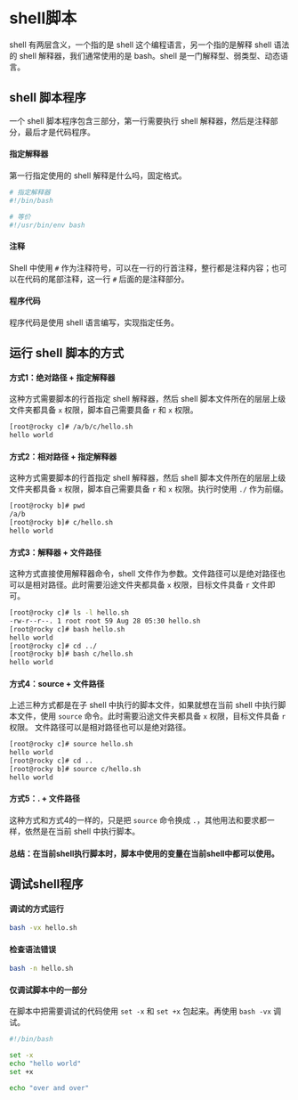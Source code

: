 # shell脚本

shell 有两层含义，一个指的是 shell 这个编程语言，另一个指的是解释 shell 语法的 shell 解释器，我们通常使用的是 bash。shell 是一门解释型、弱类型、动态语言。



## shell 脚本程序

一个 shell 脚本程序包含三部分，第一行需要执行 shell 解释器，然后是注释部分，最后才是代码程序。

#### 指定解释器

第一行指定使用的 shell 解释是什么吗，固定格式。

~~~bash
# 指定解释器
#!/bin/bash

# 等价
#!/usr/bin/env bash
~~~

#### 注释

Shell 中使用 `#` 作为注释符号，可以在一行的行首注释，整行都是注释内容；也可以在代码的尾部注释，这一行 `#` 后面的是注释部分。

#### 程序代码

程序代码是使用 shell 语言编写，实现指定任务。



## 运行 shell 脚本的方式

#### 方式1：绝对路径 + 指定解释器

这种方式需要脚本的行首指定 shell 解释器，然后 shell 脚本文件所在的层层上级文件夹都具备 `x` 权限，脚本自己需要具备 `r` 和 `x` 权限。

~~~bash
[root@rocky c]# /a/b/c/hello.sh
hello world
~~~

#### 方式2：相对路径 + 指定解释器

这种方式需要脚本的行首指定 shell 解释器，然后 shell 脚本文件所在的层层上级文件夹都具备 `x` 权限，脚本自己需要具备 `r` 和 `x` 权限。执行时使用 `./` 作为前缀。

~~~bash
[root@rocky b]# pwd
/a/b
[root@rocky b]# c/hello.sh
hello world
~~~



#### 方式3：解释器 + 文件路径

这种方式直接使用解释器命令，shell 文件作为参数。文件路径可以是绝对路径也可以是相对路径。此时需要沿途文件夹都具备 `x` 权限，目标文件具备 `r` 文件即可。

~~~bash
[root@rocky c]# ls -l hello.sh
-rw-r--r--. 1 root root 59 Aug 28 05:30 hello.sh
[root@rocky c]# bash hello.sh
hello world
[root@rocky c]# cd ../
[root@rocky b]# bash c/hello.sh
hello world
~~~



#### 方式4：source + 文件路径

上述三种方式都是在子 shell 中执行的脚本文件，如果就想在当前 shell 中执行脚本文件，使用 `source` 命令。此时需要沿途文件夹都具备 `x` 权限，目标文件具备 `r` 权限。 文件路径可以是相对路径也可以是绝对路径。

~~~bash
[root@rocky c]# source hello.sh
hello world
[root@rocky c]# cd ..
[root@rocky b]# source c/hello.sh
hello world
~~~



#### 方式5：. + 文件路径

这种方式和方式4的一样的，只是把 `source` 命令换成 `.`，其他用法和要求都一样，依然是在当前 shell 中执行脚本。



#### 总结：在当前shell执行脚本时，脚本中使用的变量在当前shell中都可以使用。



## 调试shell程序

#### 调试的方式运行

~~~bash
bash -vx hello.sh
~~~

#### 检查语法错误

~~~bash
bash -n hello.sh
~~~

#### 仅调试脚本中的一部分

在脚本中把需要调试的代码使用 `set -x` 和 `set +x` 包起来。再使用 `bash -vx` 调试。

~~~bash
#!/bin/bash

set -x
echo "hello world"
set +x

echo "over and over"
~~~





